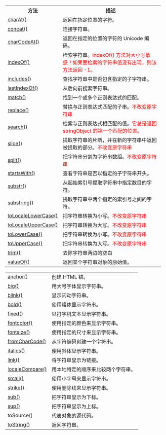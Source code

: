<table>
  <tbody><tr>
    <th style="width:30%">方法</th>
    <th>描述</th>
  </tr>
  <tr>
    <td><a href="http://www.w3school.com.cn/jsref/jsref_charAt.asp">charAt()</a></td>
    <td>返回在指定位置的字符。</td>
  </tr>
  <tr>
    <td><a href="http://www.w3school.com.cn/jsref/jsref_concat_string.asp">concat()</a></td>
    <td>连接字符串。</td>
  </tr>
  <tr>
    <td><a href="http://www.w3school.com.cn/jsref/jsref_charCodeAt.asp">charCodeAt()</a></td>
    <td>返回在指定的位置的字符的 Unicode 编码。</td>
  </tr>
  <tr>
    <td><a href="http://www.w3school.com.cn/jsref/jsref_indexOf.asp">indexOf()</a></td>
    <td>检索字符串。<span style="color:red">indexOf() 方法对大小写敏感！如果要检索的字符串值没有出现，则该方法返回 -1。</span></td>
  </tr>
  <tr>
    <td><a href="http://www.runoob.com/jsref/jsref-string-includes.html">includes()</a></td>
    <td>查找字符串中是否包含指定的子字符串。</td>
  </tr>
  <tr>
    <td><a href="http://www.w3school.com.cn/jsref/jsref_lastIndexOf.asp">lastIndexOf()</a></td>
    <td>从后向前搜索字符串。</td>
  </tr>
  <tr>
    <td><a href="http://www.w3school.com.cn/jsref/jsref_match.asp">match()</a></td>
    <td>找到一个或多个正则表达式的匹配。</td>
  </tr>
  <tr>
    <td><a href="http://www.w3school.com.cn/jsref/jsref_replace.asp">replace()</a></td>
    <td>替换与正则表达式匹配的子串。<span style="color:red">不改变原字符串</span></td>
  </tr>
  <tr>
    <td><a href="http://www.w3school.com.cn/jsref/jsref_search.asp">search()</a></td>
    <td>检索与正则表达式相匹配的值。<span style="color:red">它总是返回 stringObject 的第一个匹配的位置。</span></td>
  </tr>
  <tr>
    <td><a href="http://www.w3school.com.cn/jsref/jsref_slice_string.asp">slice()</a></td>
    <td>提取字符串的片断，并在新的字符串中返回被提取的部分。<span style="color:red">不改变原字符串</span></td>
  </tr>
  <tr>
    <td><a href="http://www.w3school.com.cn/jsref/jsref_split.asp">split()</a></td>
    <td>把字符串分割为字符串数组。<span style="color:red">不改变原字符串</span></td>
  </tr>
  <tr>
    <td><a href="http://www.runoob.com/jsref/jsref-startswith.html">startsWith()</a></td>
    <td>查看字符串是否以指定的子字符串开头。</td>
  </tr>
  <tr>
    <td><a href="http://www.w3school.com.cn/jsref/jsref_substr.asp">substr()</a></td>
    <td>从起始索引号提取字符串中指定数目的字符。</td>
  </tr>
  <tr>
    <td><a href="http://www.w3school.com.cn/jsref/jsref_substring.asp">substring()</a></td>
    <td>提取字符串中两个指定的索引号之间的字符。</td>
  </tr>
  <tr>
    <td><a href="http://www.w3school.com.cn/jsref/jsref_toLocaleLowerCase.asp">toLocaleLowerCase()</a></td>
    <td>把字符串转换为小写。<span style="color:red">不改变原字符串</span></td>
  </tr>
  <tr>
    <td><a href="http://www.w3school.com.cn/jsref/jsref_toLocaleUpperCase.asp">toLocaleUpperCase()</a></td>
    <td>把字符串转换为大写。<span style="color:red">不改变原字符串</span></td>
  </tr>
  <tr>
    <td><a href="http://www.w3school.com.cn/jsref/jsref_toLowerCase.asp">toLowerCase()</a></td>
    <td>把字符串转换为小写。<span style="color:red">不改变原字符串</span></td>
  </tr>
  <tr>
    <td><a href="http://www.w3school.com.cn/jsref/jsref_toUpperCase.asp">toUpperCase()</a></td>
    <td>把字符串转换为大写。<span style="color:red">不改变原字符串</span></td>
  </tr>
  <tr>
    <td><a href="http://www.runoob.com/jsref/jsref-trim.html">trim()</a></td>
    <td>去除字符串两边的空白</td>
  </tr>
  <tr>
    <td><a href="http://www.w3school.com.cn/jsref/jsref_valueOf_string.asp">valueOf()</a></td>
    <td>返回某个字符串对象的原始值。</td>
  </tr>
</tbody></table>
<table>
  <tbody>
  <tr>
    <td><a href="http://www.w3school.com.cn/jsref/jsref_anchor.asp">anchor()</a></td>
    <td>创建 HTML 锚。</td>
  </tr>
  <tr>
    <td><a href="http://www.w3school.com.cn/jsref/jsref_big.asp">big()</a></td>
    <td>用大号字体显示字符串。</td>
  </tr>
  <tr>
    <td><a href="http://www.w3school.com.cn/jsref/jsref_blink.asp">blink()</a></td>
    <td>显示闪动字符串。</td>
  </tr>
  <tr>
    <td><a href="http://www.w3school.com.cn/jsref/jsref_bold.asp">bold()</a></td>
    <td>使用粗体显示字符串。</td>
  </tr>
  <tr>
    <td><a href="http://www.w3school.com.cn/jsref/jsref_fixed.asp">fixed()</a></td>
    <td>以打字机文本显示字符串。</td>
  </tr>
 <tr>
    <td><a href="http://www.w3school.com.cn/jsref/jsref_fontcolor.asp">fontcolor()</a></td>
    <td>使用指定的颜色来显示字符串。</td>
  </tr>
  <tr>
    <td><a href="http://www.w3school.com.cn/jsref/jsref_fontsize.asp">fontsize()</a></td>
    <td>使用指定的尺寸来显示字符串。</td>
  </tr>
  <tr>
    <td><a href="http://www.w3school.com.cn/jsref/jsref_fromCharCode.asp">fromCharCode()</a></td>
    <td>从字符编码创建一个字符串。</td>
  </tr>
  <tr>
    <td><a href="http://www.w3school.com.cn/jsref/jsref_italics.asp">italics()</a></td>
    <td>使用斜体显示字符串。</td>
  </tr>
  <tr>
    <td><a href="http://www.w3school.com.cn/jsref/jsref_link.asp">link()</a></td>
    <td>将字符串显示为链接。</td>
  </tr>
  <tr>
    <td><a href="http://www.w3school.com.cn/jsref/jsref_localeCompare.asp">localeCompare()</a></td>
    <td>用本地特定的顺序来比较两个字符串。</td>
  </tr>
  <tr>
    <td><a href="http://www.w3school.com.cn/jsref/jsref_small.asp">small()</a></td>
    <td>使用小字号来显示字符串。</td>
  </tr>
  <tr>
    <td><a href="http://www.w3school.com.cn/jsref/jsref_strike.asp">strike()</a></td>
    <td>使用删除线来显示字符串。</td>
  </tr>
  <tr>
    <td><a href="http://www.w3school.com.cn/jsref/jsref_sub.asp">sub()</a></td>
    <td>把字符串显示为下标。</td>
  </tr>
  <tr>
    <td><a href="http://www.w3school.com.cn/jsref/jsref_sup.asp">sup()</a></td>
    <td>把字符串显示为上标。</td>
  </tr>
  <tr>
    <td>toSource()</td>
    <td>代表对象的源代码。</td>
  </tr>
  <tr>
    <td><a href="http://www.w3school.com.cn/jsref/jsref_toString_string.asp">toString()</a></td>
    <td>返回字符串。</td>
  </tr>
  </tbody></table>




